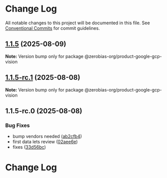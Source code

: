 # Change Log

All notable changes to this project will be documented in this file.
See [Conventional Commits](https://conventionalcommits.org) for commit guidelines.

## [1.1.5](https://github.com/zerobias-org/product/compare/@zerobias-org/product-google-gcp-vision@1.1.5-rc.1...@zerobias-org/product-google-gcp-vision@1.1.5) (2025-08-09)

**Note:** Version bump only for package @zerobias-org/product-google-gcp-vision





## [1.1.5-rc.1](https://github.com/zerobias-org/product/compare/@zerobias-org/product-google-gcp-vision@1.1.5-rc.0...@zerobias-org/product-google-gcp-vision@1.1.5-rc.1) (2025-08-08)

**Note:** Version bump only for package @zerobias-org/product-google-gcp-vision





## 1.1.5-rc.0 (2025-08-08)


### Bug Fixes

* bump vendors needed ([ab2cfb4](https://github.com/zerobias-org/product/commit/ab2cfb4a9cf2e3008e08b068f98011fec096c932))
* first data lets review ([02aee6e](https://github.com/zerobias-org/product/commit/02aee6e8c4f11675de7c63a00f4c8254a67a4dd7))
* fixes ([33d56bc](https://github.com/zerobias-org/product/commit/33d56bcaedf3fa5e3939a33c0fb57eda53539d05))





# Change Log

